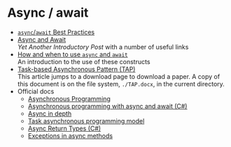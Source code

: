 # Async / await

- [`async`/`await` Best Practices](https://msdn.microsoft.com/en-us/magazine/jj991977.aspx)
- [Async and Await](https://blog.stephencleary.com/2012/02/async-and-await.html)<br/>_Yet Another Introductory Post_ with a number of useful links
- [How and when to use `async` and `await`](https://stackoverflow.com/questions/14455293/how-and-when-to-use-async-and-await)<br/>An introduction to the use of these constructs
- [Task-based Asynchronous Pattern (TAP)](https://www.microsoft.com/en-us/download/details.aspx?id=19957)<br/>This article jumps to a download page to download a paper. A copy of this document is on the file system, `./TAP.docx`, in the current directory.
- Official docs
    - [Asynchronous Programming](https://docs.microsoft.com/en-us/dotnet/csharp/async)
    - [Asynchronous programming with async and await (C#)](https://docs.microsoft.com/en-us/dotnet/csharp/programming-guide/concepts/async/index)
    - [Async in depth](https://docs.microsoft.com/en-us/dotnet/standard/async-in-depth)
    - [Task asynchronous programming model](https://docs.microsoft.com/en-us/dotnet/csharp/programming-guide/concepts/async/task-asynchronous-programming-model)
    - [Async Return Types (C#)](https://docs.microsoft.com/en-us/dotnet/csharp/programming-guide/concepts/async/async-return-types)
    - [Exceptions in async methods](https://docs.microsoft.com/en-us/dotnet/csharp/programming-guide/concepts/async/async-return-types)
